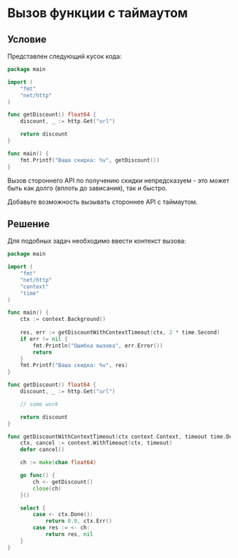 # Вызов функции с таймаутом

## Условие

Представлен следующий кусок кода:

```go
package main

import (
    "fmt"
    "net/http"
)

func getDiscount() float64 {
    discount, _ := http.Get("url")

    return discount
}

func main() {
    fmt.Printf("Ваша скидка: %v", getDiscount())
}
```

Вызов стороннего API по получению скидки непредсказуем - это может быть как долго (вплоть до зависания), так и быстро.

Добавьте возможность вызывать стороннее API с таймаутом.

## Решение

Для подобных задач необходимо ввести контекст вызова:

```go
package main

import (
    "fmt"
    "net/http"
    "context"
    "time"
)

func main() {
    ctx := context.Background()
    
    res, err := getDiscountWithContextTimeout(ctx, 2 * time.Second)
    if err != nil {
        fmt.Println("Ошибка вызова", err.Error())
        return
    }
    fmt.Printf("Ваша скидка: %v", res)
}

func getDiscount() float64 {
    discount, _ := http.Get("url")

    // some work

    return discount
}

func getDiscountWithContextTimeout(ctx context.Context, timeout time.Duration) (float64, error) {
    ctx, cancel := context.WithTimeout(ctx, timeout)
    defer cancel()

    ch := make(chan float64)

    go func() {
        ch <- getDiscount()
        close(ch)
    }()

    select {
        case <- ctx.Done():
            return 0.0, ctx.Err()
        case res := <- ch:
            return res, nil
    }
}
```

